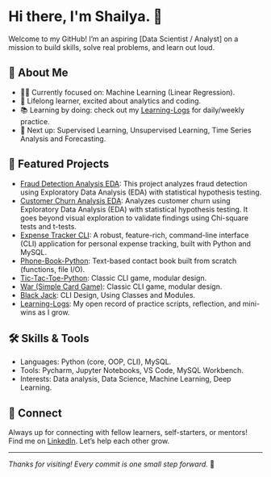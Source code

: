 <!-- Greeting and intro -->
# Hi there, I'm Shailya. 👋

Welcome to my GitHub! I’m an aspiring [Data Scientist / Analyst] on a mission to build skills, solve real problems, and learn out loud.

<!-- Quick facts/about me -->
## 📝 About Me
- 👨‍💻 Currently focused on: Machine Learning (Linear Regression).
- 🚀 Lifelong learner, excited about analytics and coding.
- 📚 Learning by doing: check out my [Learning-Logs](https://github.com/Shailya777/Learning-Logs) for daily/weekly practice.
- 🌱 Next up: Supervised Learning, Unsupervised Learning, Time Series Analysis and Forecasting.

<!-- Highlight best repos/projects -->
## 🌟 Featured Projects
- [Fraud Detection Analysis EDA](https://github.com/Shailya777/Fraud-Detection-EDA.git): This project analyzes fraud detection using Exploratory Data Analysis (EDA) with statistical hypothesis testing.
- [Customer Churn Analysis EDA](https://github.com/Shailya777/Customer-Churn-Analysis-EDA-.git): Analyzes customer churn using Exploratory Data Analysis (EDA) with statistical hypothesis testing. It goes beyond visual exploration to validate findings using Chi-square tests and t-tests.
- [Expense Tracker CLI](https://github.com/Shailya777/Expense-Tracker.git): A robust, feature-rich, command-line interface (CLI) application for personal expense tracking, built with Python and MySQL.
- [Phone-Book-Python](https://github.com/Shailya777/Phone-Book-Python-.git): Text-based contact book built from scratch (functions, file I/O).  
- [Tic-Tac-Toe-Python](https://github.com/Shailya777/Tic-Tac-Toe-Python-.git): Classic CLI game, modular design.
- [War (Simple Card Game)](https://github.com/Shailya777/War-Card-Game-Python.git): Classic CLI game, modular design.
- [Black Jack](https://github.com/Shailya777/Black-jack-Python.git): CLI Design, Using Classes and Modules.
- [Learning-Logs](https://github.com/Shailya777/Learning-Logs): My open record of practice scripts, reflection, and mini-wins as I grow.

<!-- Skills summary -->
## 🛠️ Skills & Tools
- Languages: Python (core, OOP, CLI), MySQL.
- Tools: Pycharm, Jupyter Notebooks, VS Code, MySQL Workbench.
- Interests: Data analysis, Data Science, Machine Learning, Deep Learning.

<!-- Quick contact or connection -->
## 🤝 Connect
Always up for connecting with fellow learners, self-starters, or mentors!  
Find me on [LinkedIn](https://www.linkedin.com/in/shailya-gandhi-b395a953/). Let’s help each other grow.

---

*Thanks for visiting! Every commit is one small step forward.* 🚀


